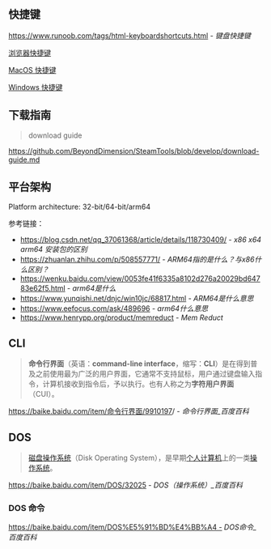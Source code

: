 ## 快捷键

https://www.runoob.com/tags/html-keyboardshortcuts.html - *键盘快捷键*

<i class="ri-link"></i> [浏览器快捷键](/tools/browser?id=浏览器快捷键-⌨️)

<i class="ri-link"></i> [MacOS 快捷键](/os/mac/?id=tutorial)

<i class="ri-link"></i> [Windows 快捷键](/os/windows/?id=windows-快捷键-⌨)

## 下载指南

> download guide

https://github.com/BeyondDimension/SteamTools/blob/develop/download-guide.md

## 平台架构

Platform architecture: 32-bit/64-bit/arm64

参考链接：

- https://blog.csdn.net/qq_37061368/article/details/118730409/ - *x86 x64 arm64 安装包的区别*
- https://zhuanlan.zhihu.com/p/508557771/ - *ARM64指的是什么？与x86什么区别？*
- https://wenku.baidu.com/view/0053fe41f6335a8102d276a20029bd64783e62f5.html - *arm64是什么*
- https://www.yunqishi.net/dnjc/win10jc/68817.html - *ARM64是什么意思*
- https://www.eefocus.com/ask/489696 - *arm64什么意思*
- https://www.henrypp.org/product/memreduct - *Mem Reduct*

## <i class="fa fa-terminal dark-yellow"></i> CLI

> **命令行界面**（英语：**command-line interface**，缩写：**CLI**）是在得到普及之前使用最为广泛的用户界面，它通常不支持鼠标，用户通过键盘输入指令，计算机接收到指令后，予以执行。也有人称之为**字符用户界面**（CUI）。

<https://baike.baidu.com/item/命令行界面/9910197>/ - *命令行界面_百度百科*



## DOS

> [磁盘操作系统](https://baike.baidu.com/item/磁盘操作系统/3793138?fromModule=lemma_inlink)（Disk Operating System），是早期[个人计算机](https://baike.baidu.com/item/个人计算机/3731770?fromModule=lemma_inlink)上的一类[操作系统](https://baike.baidu.com/item/操作系统/192?fromModule=lemma_inlink)。

https://baike.baidu.com/item/DOS/32025 - *DOS（操作系统）_百度百科*

### DOS 命令

https://baike.baidu.com/item/DOS%E5%91%BD%E4%BB%A4 - *DOS命令_百度百科*
